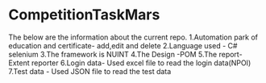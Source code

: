 # CompetitionTaskMars
The below are the information about the current repo.
1.Automation park of education and certificate- add,edit and delete 
2.Language used - C# selenium
3.The framework is NUINT 
4.The Design -POM
5.The report- Extent reporter
6.Login data-  Used excel file to read the login data(NPOI)
7.Test data - Used JSON file to read the test data
